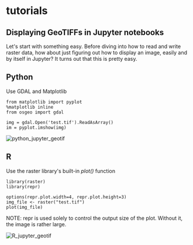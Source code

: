 # tutorials 

## Displaying GeoTIFFs in Jupyter notebooks
Let's start with something easy.  Before diving into how to read and write raster data, how about just figuring out how to display an image, easily and by itself in Jupyter?  It turns out that this is pretty easy.

## Python
Use GDAL and Matplotlib
```
from matplotlib import pyplot
%matplotlib inline
from osgeo import gdal

img = gdal.Open('test.tif').ReadAsArray()
im = pyplot.imshow(img)
```
![python_jupyter_geotif](https://user-images.githubusercontent.com/686797/69752630-780fd180-1106-11ea-92cd-dbf6d1ba4aee.png)

## R
Use the raster library's built-in _plot()_ function
```
library(raster)
library(repr)

options(repr.plot.width=4, repr.plot.height=3)
img_file <- raster("test.tif")
plot(img_file)
```
NOTE: repr is used solely to control the output size of the plot.  Without it, the image is rather large.

![R_jupyter_geotif](https://user-images.githubusercontent.com/686797/69753283-12bce000-1108-11ea-86c5-899ccdcd11a8.png)
